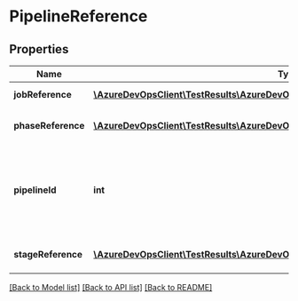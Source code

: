 # PipelineReference

## Properties
Name | Type | Description | Notes
------------ | ------------- | ------------- | -------------
**jobReference** | [**\AzureDevOpsClient\TestResults\AzureDevOpsClient\TestResults\Model\JobReference**](JobReference.md) | Reference of the job | [optional] 
**phaseReference** | [**\AzureDevOpsClient\TestResults\AzureDevOpsClient\TestResults\Model\PhaseReference**](PhaseReference.md) | Reference of the phase. | [optional] 
**pipelineId** | **int** | Reference of the pipeline with which this pipeline instance is related. | [optional] 
**stageReference** | [**\AzureDevOpsClient\TestResults\AzureDevOpsClient\TestResults\Model\StageReference**](StageReference.md) | Reference of the stage. | [optional] 

[[Back to Model list]](../README.md#documentation-for-models) [[Back to API list]](../README.md#documentation-for-api-endpoints) [[Back to README]](../README.md)


